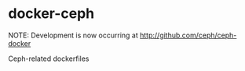 docker-ceph
===========

NOTE:  Development is now occurring at http://github.com/ceph/ceph-docker

Ceph-related dockerfiles
